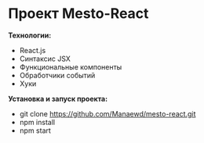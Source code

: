 # Проект Mesto-React

**Технологии:**
* React.js
* Синтаксис JSX
* Функциональные компоненты
* Обработчики событий
* Хуки


**Установка и запуск проекта:**
* git clone https://github.com/Manaewd/mesto-react.git
* npm install
* npm start
